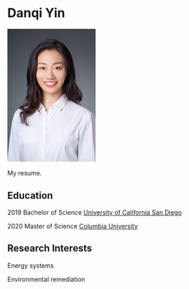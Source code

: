 # Danqi Yin

<img src='Professional_photo.jpeg' width =200>

My resume.

## Education

2019 Bachelor of Science [University of California San Diego](https://ucsd.edu)

2020 Master of Science [Columbia University](https://www.columbia.edu)

## Research Interests

Energy systems

Environmental remediation 

